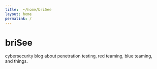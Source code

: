 ```yaml
---
title:  ~/home/bri5ee
layout: home
permalink: /
---
```


# briSee

cybersecurity blog about penetration testing, red teaming, blue teaming, and things.
